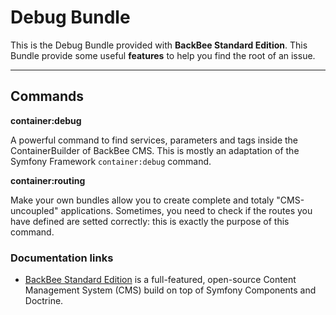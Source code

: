 Debug Bundle
===================


This is the Debug Bundle provided with **BackBee Standard Edition**.
This Bundle provide some useful **features** to help you find the root of an issue.

----------

Commands
-----------------

**container:debug**

A powerful command to find services, parameters and tags inside the ContainerBuilder of BackBee CMS.
This is mostly an adaptation of the Symfony Framework ``container:debug`` command.

**container:routing**

Make your own bundles allow you to create complete and totaly "CMS-uncoupled" applications.
Sometimes, you need to check if the routes you have defined are setted correctly: this is exactly
the purpose of this command.


### Documentation links

  - [BackBee Standard Edition](http://www.backbee.com/) is a full-featured, open-source Content Management System (CMS) build on top of Symfony Components and Doctrine.
